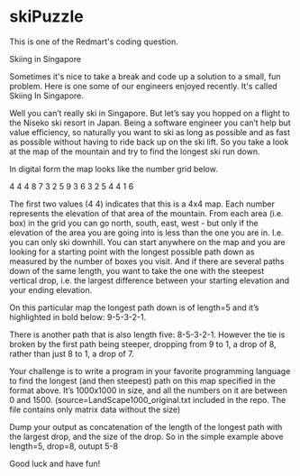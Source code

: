 # skiPuzzle 
This is one of the Redmart's coding question.

Skiing in Singapore

Sometimes it's nice to take a break and code up a solution to a small, fun problem. Here is one some of our engineers enjoyed recently. It's called Skiing In Singapore.

Well you can’t really ski in Singapore. But let’s say you hopped on a flight to the Niseko ski resort in Japan. 
Being a software engineer you can’t help but value efficiency, so naturally you want to ski as long as possible and as fast as possible without having to ride back up on the ski lift. 
So you take a look at the map of the mountain and try to find the longest ski run down.

In digital form the map looks like the number grid below.

4 4
4 8 7 3
2 5 9 3
6 3 2 5
4 4 1 6

The first two values (4 4) indicates that this is a 4x4 map. Each number represents the elevation of that area of the mountain. 
From each area (i.e. box) in the grid you can go north, south, east, west - but only if the elevation of the area you are going into is less than the one you are in. I.e. you can only ski downhill. 
You can start anywhere on the map and you are looking for a starting point with the longest possible path down as measured by the number of boxes you visit. 
And if there are several paths down of the same length, you want to take the one with the steepest vertical drop, i.e. the largest difference between your starting elevation and your ending elevation.

On this particular map the longest path down is of length=5 and it’s highlighted in bold below: 9-5-3-2-1.

There is another path that is also length five: 8-5-3-2-1. However the tie is broken by the first path being steeper, dropping from 9 to 1, a drop of 8, rather than just 8 to 1, a drop of 7.

Your challenge is to write a program in your favorite programming language to find the longest (and then steepest) path on this map specified in the format above. 
It’s 1000x1000 in size, and all the numbers on it are between 0 and 1500. (source=LandScape1000_original.txt included in the repo. The file contains only matrix data without the size)

Dump your output as concatenation of the length of the longest path with the largest drop, and the size of the drop. So in the simple example above length=5, drop=8, outupt 5-8 

Good luck and have fun!
